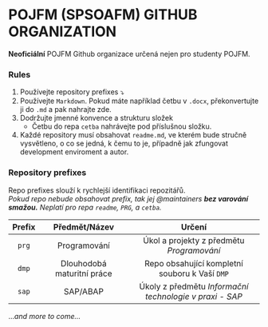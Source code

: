 # POJFM (SPSOAFM) GITHUB ORGANIZATION
**Neoficiální** POJFM Github organizace určená nejen pro studenty POJFM.

### Rules
1. Používejte repository prefixes ⤵ 
2. Používejte `Markdown`. Pokud máte například četbu v `.docx`, překonvertujte ji do `.md` a pak nahrajte zde.
3. Dodržujte jmenné konvence a strukturu složek
    - Četbu do repa `cetba` nahrávejte pod příslušnou složku. 
4. Každé repository musí obsahovat `readme.md`, ve kterém bude stručně vysvětleno, o co se jedná, k čemu to je, případně jak zfungovat development enviroment a autor.

### Repository prefixes
Repo prefixes slouží k rychlejší identifikaci repozitářů.  
*Pokud repo nebude obsahovat prefix, tak jej @maintainers **bez varování smažou.** Neplatí pro repa `readme`, `PRG`, a `cetba`.*

| Prefix | Předmět/Název | Určení | 
| :---:  |     :---:     | :---:  |
| `prg`  | Programování  | Úkol a projekty z předmětu _Programování_ |   
| `dmp`  | Dlouhodobá maturitní práce | Repo obsahující kompletní souboru k Vaší `DMP` |
| `sap`  | SAP/ABAP      | Úkoly z předmětu _Informační technologie v praxi - SAP_ | 


...*and more to come...*
